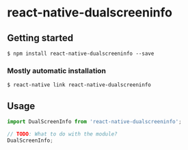 # react-native-dualscreeninfo

## Getting started

`$ npm install react-native-dualscreeninfo --save`

### Mostly automatic installation

`$ react-native link react-native-dualscreeninfo`

## Usage

```javascript
import DualScreenInfo from 'react-native-dualscreeninfo';

// TODO: What to do with the module?
DualScreenInfo;
```
